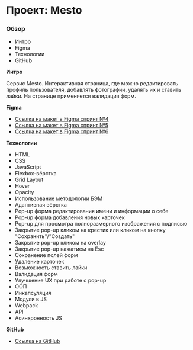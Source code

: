 # Проект: Mesto

### Обзор
* Интро
* Figma
* Технологии
* GitHub

**Интро**

Сервис Mesto. Интерактивная страница, где можно редактировать профиль пользователя, добавлять фотографии, удалять их и ставить лайки. На странице применяется валидация форм.

**Figma**

* [Ссылка на макет в Figma спринт №4](https://www.figma.com/file/2cn9N9jSkmxD84oJik7xL7/JavaScript.-Sprint-4?node-id=0%3A1)
* [Ссылка на макет в Figma спринт №5](https://www.figma.com/file/bjyvbKKJN2naO0ucURl2Z0/JavaScript.-Sprint-5?node-id=0%3A1)
* [Ссылка на макет в Figma спринт №6](https://www.figma.com/file/kRVLKwYG3d1HGLvh7JFWRT/JavaScript.-Sprint-6?node-id=0%3A1)

**Технологии**
* HTML
* CSS
* JavaScript
* Flexbox-вёрстка
* Grid Layout
* Hover
* Opacity
* Использование методологии БЭМ
* Адаптивная вёрстка
* Pop-up форма редактирования имени и информации о себе
* Pop-up форма добавления новых карточек
* Pop-up для просмотра полноразмерного изображения с подписью
* Закрытие pop-up кликом на крестик или кликом на кнопку "Сохранить"/"Создать"
* Закрытие pop-up кликом на overlay
* Закрытие pop-up нажатием на Esc
* Сохранение полей форм
* Удаление карточек
* Возможность ставить лайки
* Валидация форм
* Улучшение UX при работе с pop-up
* ООП
* Инкапсуляция
* Модули в JS
* Webpack
* API
* Асинхронность JS

**GitHub**

* [Ссылка на GitHub](https://lamariluu.github.io/mesto/)
